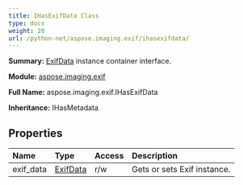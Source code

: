 ```yaml
---
title: IHasExifData Class
type: docs
weight: 20
url: /python-net/aspose.imaging.exif/ihasexifdata/
---
```


**Summary:** [ExifData](/imaging/python-net/aspose.imaging.exif/exifdata/) instance container interface.

**Module:** [aspose.imaging.exif](/imaging/python-net/aspose.imaging.exif/)

**Full Name:** aspose.imaging.exif.IHasExifData

**Inheritance:** IHasMetadata

## **Properties**
| **Name** | **Type** | **Access** | **Description** |
| :- | :- | :- | :- |
| exif_data | [ExifData](/imaging/python-net/aspose.imaging.exif/exifdata) | r/w | Gets or sets Exif instance. |


